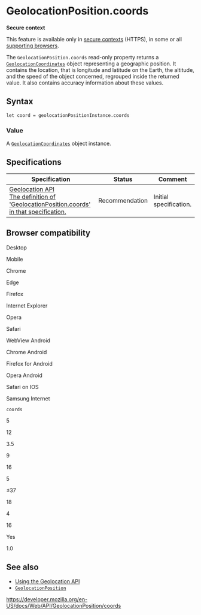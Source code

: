 GeolocationPosition.coords
==========================

**Secure context**

This feature is available only in [secure contexts](https://developer.mozilla.org/en-US/docs/Web/Security/Secure_Contexts) (HTTPS), in some or all [supporting browsers](#browser_compatibility).

The `GeolocationPosition.coords` read-only property returns a [`GeolocationCoordinates`](../geolocationcoordinates) object representing a geographic position. It contains the location, that is longitude and latitude on the Earth, the altitude, and the speed of the object concerned, regrouped inside the returned value. It also contains accuracy information about these values.

Syntax
------

    let coord = geolocationPositionInstance.coords

### Value

A [`GeolocationCoordinates`](../geolocationcoordinates) object instance.

Specifications
--------------

<table><thead><tr class="header"><th>Specification</th><th>Status</th><th>Comment</th></tr></thead><tbody><tr class="odd"><td><a href="https://w3c.github.io/geolocation-api/#dom-geolocationposition-coords">Geolocation API<br />
<span class="small">The definition of 'GeolocationPosition.coords' in that specification.</span></a></td><td><span class="spec-rec">Recommendation</span></td><td>Initial specification.</td></tr></tbody></table>

Browser compatibility
---------------------

Desktop

Mobile

Chrome

Edge

Firefox

Internet Explorer

Opera

Safari

WebView Android

Chrome Android

Firefox for Android

Opera Android

Safari on IOS

Samsung Internet

`coords`

5

12

3.5

9

16

5

≤37

18

4

16

Yes

1.0

See also
--------

-   [Using the Geolocation API](../geolocation_api/using_the_geolocation_api)
-   [`GeolocationPosition`](../geolocationposition)

<a href="https://developer.mozilla.org/en-US/docs/Web/API/GeolocationPosition/coords" class="_attribution-link">https://developer.mozilla.org/en-US/docs/Web/API/GeolocationPosition/coords</a>
